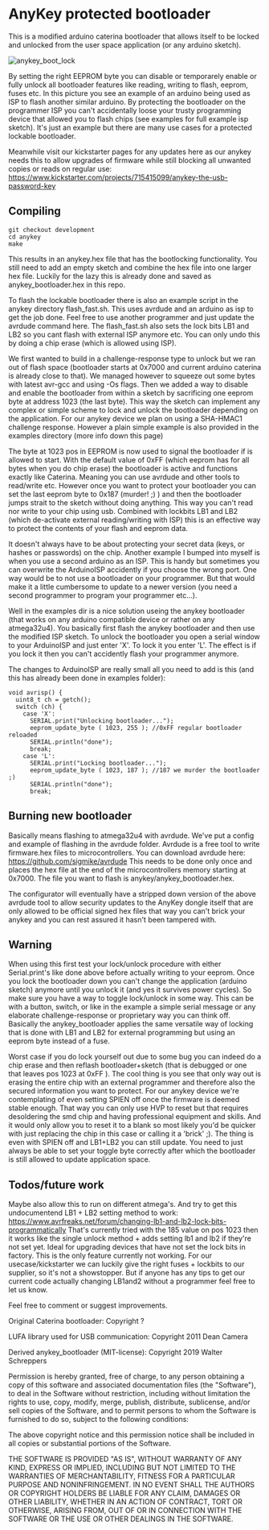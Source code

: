 # AnyKey protected bootloader

This is a modified arduino caterina bootloader that allows itself to be locked and unlocked from the user space
application (or any arduino sketch).

![anykey_boot_lock](https://user-images.githubusercontent.com/710803/57279189-a6fe2180-70a8-11e9-800c-29a2a3d38ab8.JPG)

By setting the right EEPROM byte you can disable or temporarely enable or fully unlock all bootloader features like
reading, writing to flash, eeprom, fuses etc. In this picture you see an example of an arduino being used as ISP
to flash another similar arduino. By protecting the bootloader on the programmer ISP you can't accidentally loose your
trusty programming device that allowed you to flash chips (see examples for full example isp sketch). 
It's just an example but there are many use cases for a protected lockable bootloader. 

Meanwhile visit our kickstarter pages for any updates here as our anykey needs this to allow upgrades of firmware
while still blocking all unwanted copies or reads on regular use:
https://www.kickstarter.com/projects/715415099/anykey-the-usb-password-key


## Compiling 

```
git checkout development
cd anykey
make
```
This results in an anykey.hex file that has the bootlocking functionality.
You still need to add an empty sketch and combine the hex file into one larger hex file. 
Luckily for the lazy this is already done and saved as anykey_bootloader.hex in this repo.

To flash the lockable bootloader there is also an example script in the anykey directory flash_fast.sh.
This uses avrdude and an arduino as isp to get the job done. Feel free to use another programmer and just update the avrdude command here.
The flash_fast.sh also sets the lock bits LB1 and LB2 so you cant flash with external ISP anymore etc. You can only undo this by doing a chip
erase (which is allowed using ISP).

We first wanted to build in a challenge-response type to unlock but we ran out of flash space (bootloader starts at 0x7000 and 
current arduino caterina is already close to that). We managed however to squeeze out some bytes with latest avr-gcc and using -Os flags.
Then we added a way to disable and enable the bootloader from within a sketch by sacrificing one eeprom byte at address 1023 (the last byte).
This way the sketch can implement any complex or simple scheme to lock and unlock the bootloader depending on the application.
For our anykey device we plan on using a SHA-HMAC1 challenge response. However a plain simple example is also provided in the examples directory (more info down this page)

The byte at 1023 pos in EEPROM is now used to signal the bootloader if is allowed to start.
With the default value of 0xFF (which eeprom has for all bytes when you do chip erase) the bootloader is active and functions
exactly like Caterina. Meaning you can use avrdude and other tools to read/write etc.
However once you want to protect your bootloader you can set the last eeprom byte to 0x187 (murder! ;) ) and then the bootloader
jumps strait to the sketch without doing anything. This way you can't read nor write to your chip using usb.
Combined with lockbits LB1 and LB2 (which de-activate external reading/writing with ISP) this is an effective way to protect the contents
of your flash and eeprom data.

It doesn't always have to be about protecting your secret data (keys, or hashes or passwords) on the chip.
Another example I bumped into myself is when you use a second arduino as an ISP. This is handy but sometimes you can
overwrite the ArduinoISP accidently if you choose the wrong port. One way would be to not use a bootloader on your programmer.
But that would make it a little cumbersome to update to a newer version (you need a second programmer to program your programmer etc...).

Well in the examples dir is a nice solution useing the anykey bootloader (that works on any arduino compatible device or rather on any
atmega32u4). You basically first flash the anykey bootloader and then use the modified ISP sketch.
To unlock the bootloader you open a serial window to your ArduinoISP and just enter 'X'. To lock it you enter 'L'.
The effect is if you lock it then you can't accidently flash your programmer anymore.

The changes to ArduinoISP are really small all you need to add is this (and this has already been done in examples folder):
```
void avrisp() {
  uint8_t ch = getch();
  switch (ch) {
    case 'X':
      SERIAL.print("Unlocking bootloader...");
      eeprom_update_byte ( 1023, 255 ); //0xFF regular bootloader reloaded
      SERIAL.println("done");
      break;
    case 'L':
      SERIAL.print("Locking bootloader...");
      eeprom_update_byte ( 1023, 187 ); //187 we murder the bootloader ;)
      SERIAL.println("done");
      break;
```

## Burning new bootloader
Basically means flashing to atmega32u4 with avrdude. We've put a config and example of flashing in the avrdude folder. 
Avrdude is a free tool to write firmware.hex files to microcontrollers.
You can download avrdude here: https://github.com/sigmike/avrdude
This needs to be done only once and places the hex file at the end of the microcontrollers memory starting at 0x7000.
The file you want to flash is anykey/anykey_bootloader.hex.

The configurator will eventually have a stripped down version of the above avrdude tool to allow security updates to the AnyKey dongle itself that are only
allowed to be official signed hex files that way you can't brick your anykey and you can rest assured it hasn't been tampered with.

## Warning
When using this first test your lock/unlock procedure with either Serial.print's like done above before actually writing to your eeprom. 
Once you lock the bootloader down you can't change the application (arduino sketch) anymore until you unlock it (and yes it survives power cycles). 
So make sure you have a way to toggle lock/unlock in some way. This can be with a button, switch, or like in the example a simple serial message or 
any elaborate challenge-response or proprietary way you can think off. Basically the anykey_bootloader applies the same versatile way of locking that is done
with LB1 and LB2 for external programming but using an eeprom byte instead of a fuse.

Worst case if you do lock yourself out due to some bug you can indeed do a chip erase and then reflash bootloader+sketch (that is debugged 
or one that leaves pos 1023 at 0xFF ). The cool thing is you see that only way out is erasing the entire chip with an external programmer 
and therefore also the secured information you want to protect. For our anykey device we're contemplating of even setting SPIEN off once the
firmware is deemed stable enough. That way you can only use HVP to reset but that requires desoldering the smd chip and having professional equipment and
skills. And it would only allow you to reset it to a blank so most likely you'd be quicker with just replacing the chip in this case or calling it a 'brick' ;).
The thing is even with SPIEN off and LB1+LB2 you can still update. You need to just always be able to set your toggle byte correctly after which the bootloader is still
allowed to update application space.

## Todos/future work
Maybe also allow this to run on different atmega's. And try to get this undocumentend LB1 + LB2 setting method to work:
https://www.avrfreaks.net/forum/changing-lb1-and-lb2-lock-bits-programmatically
That's currently tried with the 185 value on pos 1023 then it works like the single unlock method + adds setting lb1 and lb2 if they're not set
yet. Ideal for upgrading devices that have not set the lock bits in factory. This is the only feature currently not working. For our
usecase/kickstarter we can luckily give the right fuses + lockbits to our supplier, so it's not a showstopper. But if anyone has
any tips to get our current code actually changing LB1and2 without a programmer feel free to let us know.


Feel free to comment or suggest improvements.

Original Caterina bootloader:
Copyright ?

LUFA library used for USB communication:
Copyright 2011  Dean Camera

Derived anykey_bootloader (MIT-license):
Copyright 2019 Walter Schreppers

Permission is hereby granted, free of charge, to any person obtaining a copy of this software and associated documentation files (the "Software"), to deal in the Software without restriction, including without limitation the rights to use, copy, modify, merge, publish, distribute, sublicense, and/or sell copies of the Software, and to permit persons to whom the Software is furnished to do so, subject to the following conditions:

The above copyright notice and this permission notice shall be included in all copies or substantial portions of the Software.

THE SOFTWARE IS PROVIDED "AS IS", WITHOUT WARRANTY OF ANY KIND, EXPRESS OR IMPLIED, INCLUDING BUT NOT LIMITED TO THE WARRANTIES OF MERCHANTABILITY, FITNESS FOR A PARTICULAR PURPOSE AND NONINFRINGEMENT. IN NO EVENT SHALL THE AUTHORS OR COPYRIGHT HOLDERS BE LIABLE FOR ANY CLAIM, DAMAGES OR OTHER LIABILITY, WHETHER IN AN ACTION OF CONTRACT, TORT OR OTHERWISE, ARISING FROM, OUT OF OR IN CONNECTION WITH THE SOFTWARE OR THE USE OR OTHER DEALINGS IN THE SOFTWARE.
